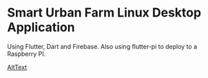 # Smart Urban Farm Linux Desktop Application

Using Flutter, Dart and Firebase. Also using flutter-pi to deploy to a Raspberry PI.

[AltText](/images/desktop.png "SUF App")


